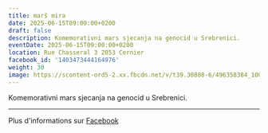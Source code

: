 ```yaml
---
title: marš mira
date: 2025-06-15T09:00:00+0200
draft: false
description: Komemorativni mars sjecanja na genocid u Srebrenici.
eventDate: 2025-06-15T09:00:00+0200
location: Rue Chasseral 3 2053 Cernier
facebook_id: '1403473444164976'
weight: 30
image: https://scontent-ord5-2.xx.fbcdn.net/v/t39.30808-6/496358384_1007574214836511_4806363768185633011_n.jpg?_nc_cat=102&ccb=1-7&_nc_sid=9e60e4&_nc_ohc=-pblkIu4onMQ7kNvwFuZb-1&_nc_oc=AdlZQqPvpRvOm_i7KTDPklNe9rZ3Oble0xzvnBtS75o6RDBVI-ocHRHurcpjzZQq_i8&_nc_zt=23&_nc_ht=scontent-ord5-2.xx&edm=ABTKTjYEAAAA&_nc_gid=zwfnKA0vn2Rj-yl_ElVOhg&oh=00_AfaNSu1Gz2Q_ZPd5BIQa7uYVTSQYErQGu4gaILqvqTzsEw&oe=68CD3F2E
---
```


Komemorativni mars sjecanja na genocid u Srebrenici.

---

Plus d'informations sur [Facebook](https://facebook.com/events/1403473444164976)